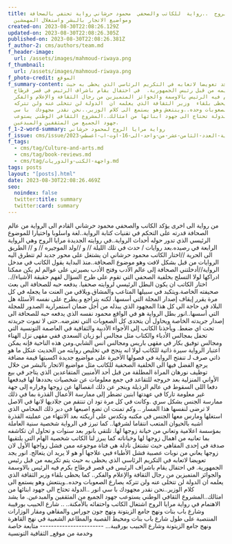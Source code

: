 ```yaml
---
title: مرايا الروح  ..رواية  للكاتب والصحفي  محمود حرشاني رواية تحتفي بالصحافة
  ومواضيع الاتجار بالبشر واستغلال المهمشين
created-on: 2023-08-30T22:08:26.129Z
updated-on: 2023-08-30T22:08:26.305Z
published-on: 2023-08-30T22:08:26.381Z
f_author-2: cms/authors/team.md
f_header-image:
  url: /assets/images/mahmoud-riwaya.png
f_thumbnail:
  url: /assets/images/mahmoud-riwaya.png
f_photo-credit: الموقع
f_summary-content: انور يجد تعويضا لاتعابه في التكريم الرئاسي الذي يحظى به حيث
  يتم تكريمه من قبل رئيس الجمهورية.  في احتفال يقام باشراف الرئيس في قصر قرطاج
  بكرم فيه الرئيس بالاوسمة والجوائز المتميزين من رجال الثقافة والإعلام والفكر..
  كما يحظى بلقاء  وزير الثقافة الذي يعلمه ان  الدولة لن تتخلى عنه ولن تتركه
  يصارع الصعوبات وحده..وينتعش وهو يستمع الى كلام الوزير..نحن نقدر مجهودك  با سي
  انور ..الدولة تحتاج الى جهود ابنائها من امثالك..المشروع الثقافي الوطني يستوعب
  جهود الجميع من المثقفين والمبدعين.
f_1-2-word-summary: رواية مرايا الروح لمحمود حرشاني
f_issue: cms/issue/مجلة-الثقافية-التونسية-العدد-الثامن-عشر-من-واحد-الى-16-اوت-اب-اغسطس-2023.md
f_tags:
  - cms/tag/Culture-and-arts.md
  - cms/tag/book-reviews.md
  - cms/tag/واجهة-الكتب-والدوريات.md
tags: posts
layout: "[posts].html"
date: 2023-08-30T22:08:26.469Z
seo:
  noindex: false
  twitter:title: summary
  twitter:card: summary
---
```

من رواية الى اخرى يؤكد الكاتب والصحفي محمود حرشاني القادم الى الرواية من عالم الصحافة قدرته على التحكم في تقنيات كتابة الرواية..لغة واسلوبا واختيارا للموضوع الرئيسي الذي تدور حوله أحداث الرواية..في روايته الجديدة مرايا الروح وهي الرواية الرابعة في رصيده.بعد روايات / حدث في تلك الليلة // و //ولد الموجيره // و // الطريق الى الحرية //اختار الكاتب محمود  حرشاني ان يشتغل على محور  جديد لم تتطرق اليه الروايات من قبل  بشكل لافت وهو موضوع الصحافة..منذ البداية يقول الكاتب في مدخل الرواية//أدخلتني الصحافة إلى عالم الأدب وفتح الأدب بصيرتي على عوالم  لم يكن ممكنا  ادراكها لولا التسلح  بخلفية الصحفي التي تقوم على طرح السؤال لفهم حقيقة الأشياء//.. اختار الكاتب ان يكون البطل الرئيسي لروايته صحفيا. يدفعه حبه للصحافة الى بعث صحيفته الخاصة.ويتكبد في سبيلها المتاعب والمشاق.ويلاقي من العنت  ما يجعله في كل مرة يقرر  إيقاف إصدار المجلة التي أسسها. لكنه يتراجع و.يطرح على نفسه الأسئلة هل البلاد في حاجة الى  كل هذا المجهود الذي يبذله من أجل ضمان استمرارية الصدور للمجلة التي أسسها..انور بطل الرواية هو في الواقع محمود نفسه الذي يدفعه حبه للصحافة الى إصدار جريدته الخاصة ويحاول أن يتحدى كل الصعوبات التي تعترضه..حتى لا تموت  جريدته تحت اي ضغط. ويأخذنا الكاتب إلى الأجواء الأدبية والثقافية في العاصمة التونسية  التي تحفل بمجالس الأدباء والكتاب مثل مجالس أبو زيان السعدي ففي مقهى نزل الهناء ومجالس توفيق بكار في مقهى  باريس ومجالس  انس الشابي.ومن هذه الناحية فإنه يمكن اعتبار الرواية سيرة ذاتية للكاتب  لولا انه ينجح في تخليص روايته  من الحديث عنكل ما هو ذاتي صرف لـ تنفتح الرواية في فصولها الأخيرة على مواضيع جديدة اكسبتها قيمة مضافة يرجع الفضل فيها الى الخلفية الصحفية للكاتب مثل مواضيع الاتجار بالبشر من خلال توظيف نورهان المراة المطلقة من قبل أحد الأمنيين المتقاعدين الذي يتاجر في بيع الأواني  المنزلية   بعد خروجه للتقاعد  في جمع معلومات   عن شخصيات  يحددها لها فيدفعها دفعا اللى السقوط في عالم الرذيلة وينجر عن ذلك انفصالها عن زوجها وفراره إلى جهة غير معلومة تاركا في عهدتها ابنين تضطر إلى ممارسة  الأعمال القذرة بما في ذلك ممارسة الجنس بشكل سري .وكانت في كل  مرة  تود ان تنتقم من جلاديها لانها في الاصل لا ترضى لنفسها هذا المسار ..  وكم تمنت ان تضع اصبعها في دبر ذلك المحامي الذي استغلها ومارس معها الجنس في مكتبه وتكدس على أريكته  بعد الانتهاء من عمليته القذرة  أشبه بالحيوان المتعب انتقاما لشرفها.. كما تبرز في الرواية شخصية سنية العاملة بمؤسسة اعلامية  وتعاني من خيانة زوجها لها. تلتقي بانور بعد سنوات و تحاول ان تكاشفه  بما تعانيه من اهمال زوجها لها وخياناته  كما يبرز لنا الكاتب شخصية الهام  التي يلتقيها صدفة  في إحدى المقاهي حيث  تشتغل نادلة  هي فتاة موجوعه  ممن فشل زواجها الأول لان زوجها  يعاني من نوبات عصبية   فشل الأطباء فيي علاجها أو  هو لا يريد ان يتعالج. انور يجد تعويضا لاتعابه في التكريم الرئاسي الذي يحظى به حيث يتم تكريمه من قبل رئيس الجمهورية.  في احتفال يقام باشراف الرئيس في قصر قرطاج بكرم فيه الرئيس بالاوسمة والجوائز المتميزين من رجال الثقافة والإعلام والفكر.. كما يحظى بلقاء  وزير الثقافة الذي يعلمه ان  الدولة لن تتخلى عنه ولن تتركه يصارع الصعوبات وحده..وينتعش وهو يستمع الى كلام الوزير..نحن نقدر مجهودك  با سي انور ..الدولة تحتاج الى جهود ابنائها من امثالك..المشروع الثقافي الوطني يستوعب جهود الجميع من المثقفين والمبدعين. ما يشد الاهتمام في رواية مرايا الروح اشتغال الكاتب واحتفائه بالأمكنة.. .. شارع الحبيب بورقيبة   وشارع باب بنات ونهج جامع الزيتونة ونهج جون جوراس والمقاهي ومقار الوزارات المنتصبة على طول شارع باب بنات ومحيط القصبة والمطاعم الشعبية في نهج القاهرة ونهج جامع الزيتونة وشارع الحبيب بورقيبة... ----------------------- متابعة خاصة وخدمة من موقع_ الثقافية التونسية